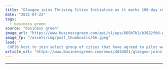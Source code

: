 ```yaml
---
title: "Glasgow joins Thriving Cities Initiative as it marks 100 day countdown to COP26"
date: "2021-07-22"
tags: 
  - business green
source: "business green"
image_url: "https://www.businessgreen.com/api/v1/wps/669b7b2/b3822f6d-d295-418e-a5aa-9dd2d5010aa9/6/glasgow-uk-2021-185x114.jpeg"
image_fp: "/assets/img/post_thumbnails/66.jpeg"
lead: "
 COP26 host to join select group of cities that have agreed to pilot ways to deliver a just transition for local communities  ..."
article_url: "https://www.businessgreen.com/news/4034821/glasgow-joins-thriving-cities-initiative-marks-100-day-countdown-cop26"
---
```


---
